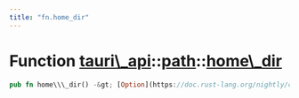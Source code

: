 ```yaml
---
title: "fn.home_dir"
---
```


Function [tauri\\\_api](/docs/api/rust/tauri\_api/../index.html)::[path](/docs/api/rust/tauri\_api/index.html)::[home\\\_dir](/docs/api/rust/tauri\_api/)
=========================================================================================================================================================

```rust
pub fn home\\\_dir() -&gt; [Option](https://doc.rust-lang.org/nightly/core/option/enum.Option.html "enum core::option::Option")&lt;[PathBuf](https://doc.rust-lang.org/nightly/std/path/struct.PathBuf.html "struct std::path::PathBuf")\&gt;
```
      